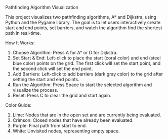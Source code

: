 Pathfinding Algorithm Visualization

This project visualizes two pathfinding algorithms, A* and Dijkstra, using Python and the Pygame library. The goal is to let users interactively create start and end points, set barriers, and watch the algorithm find the shortest path in real-time.

How It Works:
1. Choose Algorithm: Press A for A* or D for Dijkstra.
2. Set Start & End: Left-click to place the start (coral color) and end (steel blue color) points on the grid. The first click will set the start point, and the second click will set the end point.
3. Add Barriers: Left-click to add barriers (dark gray color) to the grid after setting the start and end points.
4. Run the Algorithm: Press Space to start the selected algorithm and visualize the process.
5. Reset: Press C to clear the grid and start again.

Color Guide:
1. Lime: Nodes that are in the open set and are currently being evaluated.
2. Crimson: Closed nodes that have already been evaluated.
3. Purple: Final path from start to end.
4. White: Unvisited nodes, representing empty space.
